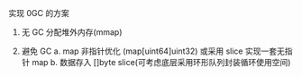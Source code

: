 
实现 0GC 的方案
1. 无 GC
   分配堆外内存(mmap)

2. 避免 GC
    a. map 非指针优化 (map[uint64]uint32) 或采用 slice 实现一套无指针 map
    b. 数据存入 []byte slice(可考虑底层采用环形队列封装循环使用空间)
